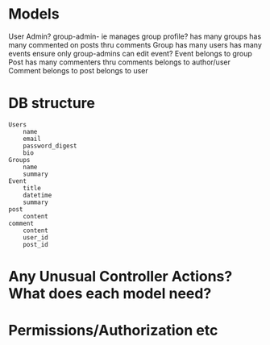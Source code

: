 # Models

User
    Admin?
    group-admin- ie manages group profile?
    has many groups
    has many commented on posts thru comments
Group
    has many users
    has many events
    ensure only group-admins can edit event?
Event
    belongs to group
Post
    has many commenters thru comments
    belongs to author/user
Comment
    belongs to post
    belongs to user

    

# DB structure
    Users
        name
        email
        password_digest
        bio
    Groups
        name
        summary
    Event
        title
        datetime
        summary
    post
        content
    comment
        content
        user_id
        post_id


# Any Unusual Controller Actions? What does each model need?

# Permissions/Authorization etc

# 

